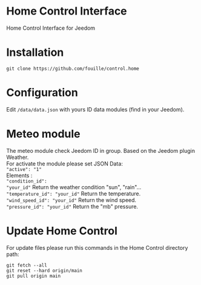 # Home Control Interface
Home Control Interface for Jeedom

# Installation
```
git clone https://github.com/fouille/control.home
```

# Configuration
Edit <code>/data/data.json</code> with yours ID data modules (find in your Jeedom).

# Meteo module
The meteo module check Jeedom ID in group. Based on the Jeedom plugin Weather.<br>
For activate the module please set JSON Data:<br>
<code>"active": "1"</code><br>
Elements :<br>
<code>"condition_id": "your_id"</code> Return the weather condition "sun", "rain"...<br>
<code>"temperature_id": "your_id"</code> Return the temperature.<br>
<code>"wind_speed_id": "your_id"</code> Return the wind speed.<br>
<code>"pressure_id": "your_id"</code> Return the "mb" pressure.<br>

# Update Home Control
For update files please run this commands in the Home Control directory path:
```
git fetch --all
git reset --hard origin/main
git pull origin main
```
